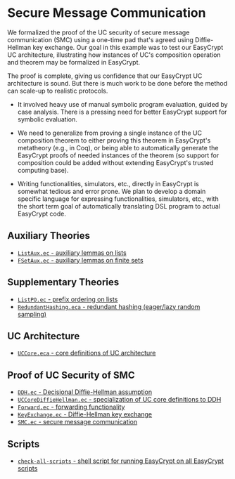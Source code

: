 Secure Message Communication
====================================================================

We formalized the proof of the UC security of secure message
communication (SMC) using a one-time pad that's agreed using
Diffie-Hellman key exchange. Our goal in this example was to test our
EasyCrypt UC architecture, illustrating how instances of UC's
composition operation and theorem may be formalized in EasyCrypt.

The proof is complete, giving us confidence that our EasyCrypt UC
architecture is sound. But there is much work to be done before
the method can scale-up to realistic protocols.

* It involved heavy use of manual symbolic program evaluation, guided
  by case analysis. There is a pressing need for better EasyCrypt
  support for symbolic evaluation.

* We need to generalize from proving a single instance of the UC
  composition theorem to either proving this theorem in EasyCrypt's
  metatheory (e.g., in Coq), or being able to automatically generate
  the EasyCrypt proofs of needed instances of the theorem (so support
  for composition could be added without extending EasyCrypt's trusted
  computing base).

* Writing functionalities, simulators, etc., directly in EasyCrypt is
  somewhat tedious and error prone. We plan to develop a domain specific
  language for expressing functionalities, simulators, etc., with the
  short term goal of automatically translating DSL program to actual
  EasyCrypt code.

Auxiliary Theories
--------------------------------------------------------------------

* [`ListAux.ec` - auxiliary lemmas on lists](ListAux.ec)
* [`FSetAux.ec` - auxiliary lemmas on finite sets](FSetAux.ec)

Supplementary Theories
--------------------------------------------------------------------

* [`ListPO.ec` - prefix ordering on lists](ListPO.ec)
* [`RedundantHashing.eca` - redundant hashing (eager/lazy random
   sampling)](RedundantHashing.eca)

UC Architecture
--------------------------------------------------------------------
* [`UCCore.eca` - core definitions of UC architecture](UCCore.eca)

Proof of UC Security of SMC
--------------------------------------------------------------------

* [`DDH.ec` - Decisional Diffie-Hellman assumption](DDH.ec)
* [`UCCoreDiffieHellman.ec` - specialization of UC core definitions
   to DDH](UCCoreDiffieHellman.ec)
* [`Forward.ec` - forwarding functionality](Forward.ec)
* [`KeyExchange.ec` - Diffie-Hellman key exchange](KeyExchange.ec)
* [`SMC.ec` - secure message communication](SMC.ec)

Scripts
--------------------------------------------------------------------

* [`check-all-scripts` - shell script for running EasyCrypt on
   all EasyCrypt scripts](check-all-scripts)

